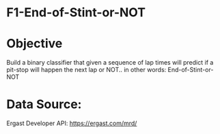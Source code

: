 # F1-End-of-Stint-or-NOT

# Objective
Build a binary classifier that given a sequence of lap times will predict if a pit-stop will happen the next lap or NOT.. in other words: End-of-Stint-or-NOT

# Data Source:

Ergast Developer API: https://ergast.com/mrd/
